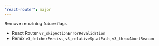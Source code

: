 ```yaml
---
"react-router": major
---
```


Remove remaining future flags

- React Router `v7_skipActionErrorRevalidation`
- Remix `v3_fetcherPersist`, `v3_relativeSplatPath`, `v3_throwAbortReason`
